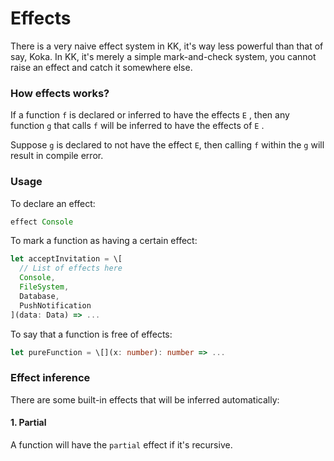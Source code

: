 # Effects

There is a very naive effect system in KK, it's way less powerful than that of say, Koka. In KK, it's merely a simple mark-and-check system, you cannot raise an effect and catch it somewhere else.

### How effects works?

If a function `f` is declared or inferred to have the effects `E` , then any function `g` that calls `f` will be inferred to have the effects of `E` .

Suppose `g` is declared to not have the effect `E`, then calling `f` within the `g` will result in compile error.

### Usage

To declare an effect:

```typescript
effect Console
```

To mark a function as having a certain effect:

```typescript
let acceptInvitation = \[
  // List of effects here
  Console,
  FileSystem,
  Database,
  PushNotification
](data: Data) => ...
```

To say that a function is free of effects:

```typescript
let pureFunction = \[](x: number): number => ...
```

### Effect inference

There are some built-in effects that will be inferred automatically:

#### 1. Partial

A function will have the `partial` effect if it's recursive.

